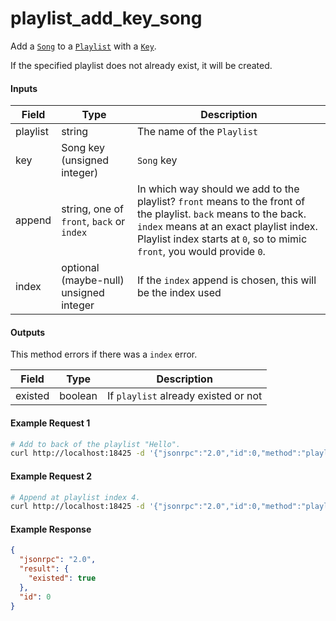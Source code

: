 # playlist_add_key_song
Add a [`Song`](../../common-objects/song.md) to a [`Playlist`](playlist.md) with a [`Key`](../../common-objects/key.md).

If the specified playlist does not already exist, it will be created.

#### Inputs
| Field    | Type                                        | Description |
|----------|---------------------------------------------|-------------|
| playlist | string                                      | The name of the `Playlist`
| key      | Song key (unsigned integer)                 | `Song` key
| append   | string, one of `front`, `back` or `index`   | In which way should we add to the playlist? `front` means to the front of the playlist. `back` means to the back. `index` means at an exact playlist index. Playlist index starts at `0`, so to mimic `front`, you would provide `0`.
| index    | optional (maybe-null) unsigned integer      | If the `index` append is chosen, this will be the index used


#### Outputs
This method errors if there was a `index` error.

| Field   | Type    | Description |
|---------|---------|-------------|
| existed | boolean | If `playlist` already existed or not

#### Example Request 1
```bash
# Add to back of the playlist "Hello".
curl http://localhost:18425 -d '{"jsonrpc":"2.0","id":0,"method":"playlist_add_key_album","params":{"playlist":"Hello","artist":"TWICE","album":"PAGE TWO","song":"CHEER UP","append":"back"}}'
```

#### Example Request 2
```bash
# Append at playlist index 4.
curl http://localhost:18425 -d '{"jsonrpc":"2.0","id":0,"method":"playlist_add_key_album","params":{"playlist":"Hello","artist":"TWICE","album":"PAGE TWO","song":"CHEER UP","append":"index","index":4}}'
```

#### Example Response
```json
{
  "jsonrpc": "2.0",
  "result": {
    "existed": true
  },
  "id": 0
}
```
